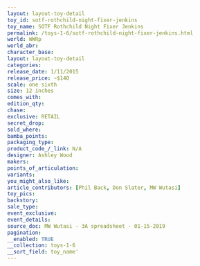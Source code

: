 ```yaml
---
layout: layout-toy-detail 
toy_id: sotf-rothchild-night-fixer-jenkins
toy_name: SOTF Rothchild Night Fixer Jenkins
permalink: /toys-1-6/sotf-rothchild-night-fixer-jenkins.html
world: WWRp
world_abr: 
character_base: 
layout: layout-toy-detail
categories: 
release_date: 1/11/2015
release_price: ~$140
scale: one sixth
size: 12 inches
comes_with: 
edition_qty: 
chase: 
exclusive: RETAIL
secret_drop: 
sold_where: 
bamba_points: 
packaging_type: 
product_code_/_link: N/A
designer: Ashley Wood
makers: 
points_of_articulation: 
variants: 
you_might_also_like: 
article_contributors: [Phil Back, Don Slater, MW Wutasi]
toy_pics: 
backstory: 
sale_type: 
event_exclusive: 
event_details: 
source_doc: MW Wutasi - 3A spreadsheet - 01-15-2019
pagination: 
__enabled: TRUE
__collection: toys-1-6
__sort_field: toy_name'
---
```

